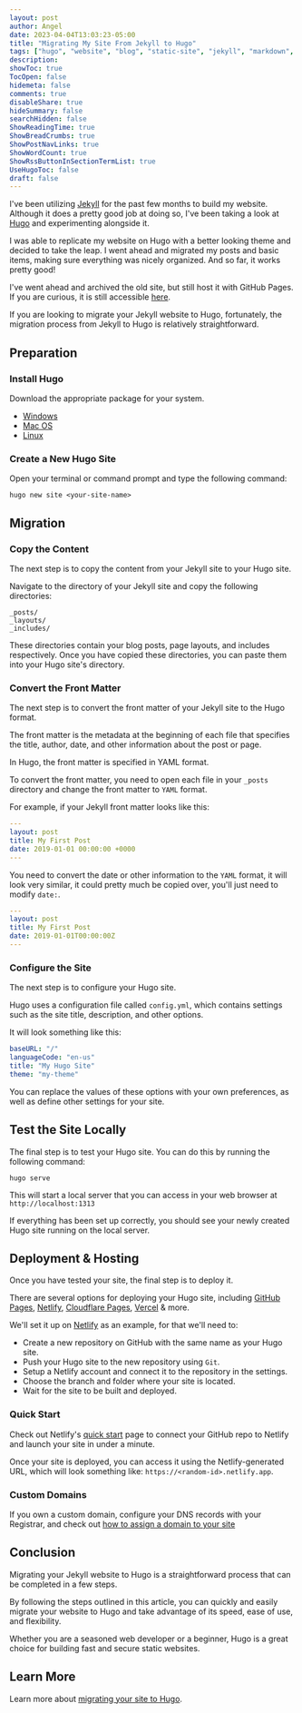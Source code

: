 ```yaml
---
layout: post
author: Angel
date: 2023-04-04T13:03:23-05:00
title: "Migrating My Site From Jekyll to Hugo"
tags: ["hugo", "website", "blog", "static-site", "jekyll", "markdown", "web", "html", "javascript", "css"]
description:
showToc: true
TocOpen: false
hidemeta: false
comments: true
disableShare: true
hideSummary: false
searchHidden: false
ShowReadingTime: true
ShowBreadCrumbs: true
ShowPostNavLinks: true
ShowWordCount: true
ShowRssButtonInSectionTermList: true
UseHugoToc: false
draft: false
---
```


I've been utilizing [Jekyll](https://jekyllrb.com/) for the past few months to build my website. Although it does a pretty good job at doing so, I've been taking a look at [Hugo](https://gohugo.io/) and experimenting alongside it.

I was able to replicate my website on Hugo with a better looking theme and decided to take the leap. I went ahead and migrated my posts and basic items, making sure everything was nicely organized. And so far, it works pretty good!

I've went ahead and archived the old site, but still host it with GitHub Pages. If you are curious, it is still accessible [here](https://netsparse.github.io/).

If you are looking to migrate your Jekyll website to Hugo, fortunately, the migration process from Jekyll to Hugo is relatively straightforward. 

## Preparation

### Install Hugo

Download the appropriate package for your system.

- [Windows](https://gohugo.io/installation/windows/#prebuilt-binaries)
- [Mac OS](https://gohugo.io/installation/macos/#package-managers)
- [Linux](https://gohugo.io/installation/linux/#repository-packages)

### Create a New Hugo Site

Open your terminal or command prompt and type the following command:

```
hugo new site <your-site-name>
```

## Migration

### Copy the Content

The next step is to copy the content from your Jekyll site to your Hugo site. 

Navigate to the directory of your Jekyll site and copy the following directories:

```
_posts/
_layouts/
_includes/
```

These directories contain your blog posts, page layouts, and includes respectively. Once you have copied these directories, you can paste them into your Hugo site's directory.

### Convert the Front Matter

The next step is to convert the front matter of your Jekyll site to the Hugo format. 

The front matter is the metadata at the beginning of each file that specifies the title, author, date, and other information about the post or page. 

In Hugo, the front matter is specified in YAML format.

To convert the front matter, you need to open each file in your `_posts` directory and change the front matter to `YAML` format. 

For example, if your Jekyll front matter looks like this:

```yml
---
layout: post
title: My First Post
date: 2019-01-01 00:00:00 +0000
---
```

You need to convert the date or other information to the `YAML` format, it will look very similar, it could pretty much be copied over, you'll just need to modify `date:`.

```yml
---
layout: post
title: My First Post
date: 2019-01-01T00:00:00Z
---
```

### Configure the Site

The next step is to configure your Hugo site. 

Hugo uses a configuration file called `config.yml`, which contains settings such as the site title, description, and other options.

It will look something like this:

```yml
baseURL: "/"
languageCode: "en-us"
title: "My Hugo Site"
theme: "my-theme"
```

You can replace the values of these options with your own preferences, as well as define other settings for your site.

## Test the Site Locally

The final step is to test your Hugo site. You can do this by running the following command:

```
hugo serve
```

This will start a local server that you can access in your web browser at `http://localhost:1313` 

If everything has been set up correctly, you should see your newly created Hugo site running on the local server.

## Deployment & Hosting

Once you have tested your site, the final step is to deploy it. 

There are several options for deploying your Hugo site, including [GitHub Pages](https://pages.github.com/), [Netlify](https://www.netlify.com/), [Cloudflare Pages](https://pages.cloudflare.com/), [Vercel](https://vercel.com/) & more.

We'll set it up on [Netlify](https://www.netlify.com/) as an example, for that we'll need to:

- Create a new repository on GitHub with the same name as your Hugo site.
- Push your Hugo site to the new repository using `Git`.
- Setup a Netlify account and connect it to the repository in the settings.
- Choose the branch and folder where your site is located.
- Wait for the site to be built and deployed.

### Quick Start

Check out Netlify's [quick start](https://app.netlify.com/start/deploy?repository=https://github.com/netlify/netlify-feature-tour) page to connect your GitHub repo to Netlify and launch your site in under a minute.

Once your site is deployed, you can access it using the Netlify-generated URL, which will look something like: `https://<random-id>.netlify.app`.

### Custom Domains

If you own a custom domain, configure your DNS records with your Registrar, and check out [how to assign a domain to your site](https://docs.netlify.com/domains-https/custom-domains/#assign-a-domain-to-a-site)

## Conclusion

Migrating your Jekyll website to Hugo is a straightforward process that can be completed in a few steps. 

By following the steps outlined in this article, you can quickly and easily migrate your website to Hugo and take advantage of its speed, ease of use, and flexibility. 

Whether you are a seasoned web developer or a beginner, Hugo is a great choice for building fast and secure static websites.

## Learn More

Learn more about [migrating your site to Hugo](https://gohugo.io/tools/migrations/).